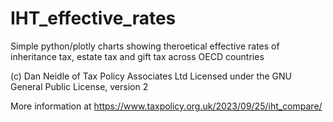 # IHT_effective_rates
Simple python/plotly charts showing theroetical effective rates of inheritance tax, estate tax and gift tax across OECD countries

(c) Dan Neidle of Tax Policy Associates Ltd
Licensed under the GNU General Public License, version 2

More information at https://www.taxpolicy.org.uk/2023/09/25/iht_compare/
